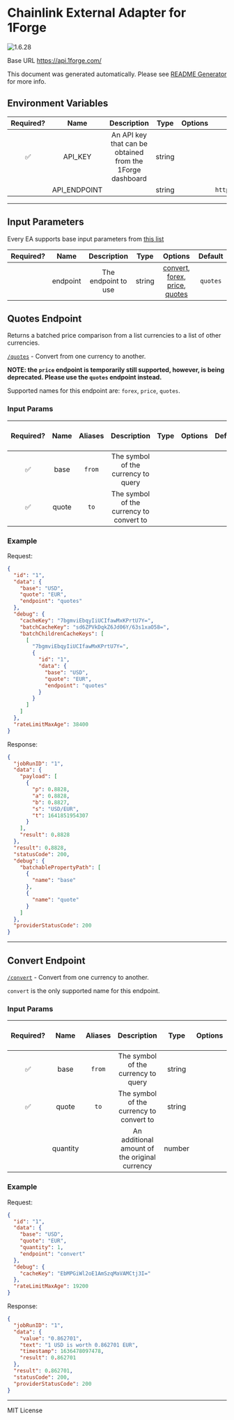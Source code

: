 # Chainlink External Adapter for 1Forge

![1.6.28](https://img.shields.io/github/package-json/v/smartcontractkit/external-adapters-js?filename=packages/sources/1forge/package.json)

Base URL https://api.1forge.com/

This document was generated automatically. Please see [README Generator](../../scripts#readme-generator) for more info.

## Environment Variables

| Required? |     Name     |                        Description                        |  Type  | Options |          Default          |
| :-------: | :----------: | :-------------------------------------------------------: | :----: | :-----: | :-----------------------: |
|    ✅     |   API_KEY    | An API key that can be obtained from the 1Forge dashboard | string |         |                           |
|           | API_ENDPOINT |                                                           | string |         | `https://api.1forge.com/` |

---

## Input Parameters

Every EA supports base input parameters from [this list](../../core/bootstrap#base-input-parameters)

| Required? |   Name   |     Description     |  Type  |                                                    Options                                                     | Default  |
| :-------: | :------: | :-----------------: | :----: | :------------------------------------------------------------------------------------------------------------: | :------: |
|           | endpoint | The endpoint to use | string | [convert](#convert-endpoint), [forex](#quotes-endpoint), [price](#quotes-endpoint), [quotes](#quotes-endpoint) | `quotes` |

## Quotes Endpoint

Returns a batched price comparison from a list currencies to a list of other currencies.

[`/quotes`](https://1forge.com/api#quotes) - Convert from one currency to another.

**NOTE: the `price` endpoint is temporarily still supported, however, is being deprecated. Please use the `quotes` endpoint instead.**

Supported names for this endpoint are: `forex`, `price`, `quotes`.

### Input Params

| Required? | Name  | Aliases |               Description                | Type | Options | Default | Depends On | Not Valid With |
| :-------: | :---: | :-----: | :--------------------------------------: | :--: | :-----: | :-----: | :--------: | :------------: |
|    ✅     | base  | `from`  |   The symbol of the currency to query    |      |         |         |            |                |
|    ✅     | quote |  `to`   | The symbol of the currency to convert to |      |         |         |            |                |

### Example

Request:

```json
{
  "id": "1",
  "data": {
    "base": "USD",
    "quote": "EUR",
    "endpoint": "quotes"
  },
  "debug": {
    "cacheKey": "7bgmviEbqyIiUCIfawMxKPrtU7Y=",
    "batchCacheKey": "sd6ZPVkDqkZ6Jd06Y/63s1xaO58=",
    "batchChildrenCacheKeys": [
      [
        "7bgmviEbqyIiUCIfawMxKPrtU7Y=",
        {
          "id": "1",
          "data": {
            "base": "USD",
            "quote": "EUR",
            "endpoint": "quotes"
          }
        }
      ]
    ]
  },
  "rateLimitMaxAge": 38400
}
```

Response:

```json
{
  "jobRunID": "1",
  "data": {
    "payload": [
      {
        "p": 0.8828,
        "a": 0.8828,
        "b": 0.8827,
        "s": "USD/EUR",
        "t": 1641851954307
      }
    ],
    "result": 0.8828
  },
  "result": 0.8828,
  "statusCode": 200,
  "debug": {
    "batchablePropertyPath": [
      {
        "name": "base"
      },
      {
        "name": "quote"
      }
    ]
  },
  "providerStatusCode": 200
}
```

---

## Convert Endpoint

[`/convert`](https://1forge.com/api#convert) - Convert from one currency to another.

`convert` is the only supported name for this endpoint.

### Input Params

| Required? |   Name   | Aliases |                  Description                  |  Type  | Options | Default | Depends On | Not Valid With |
| :-------: | :------: | :-----: | :-------------------------------------------: | :----: | :-----: | :-----: | :--------: | :------------: |
|    ✅     |   base   | `from`  |      The symbol of the currency to query      | string |         |         |            |                |
|    ✅     |  quote   |  `to`   |   The symbol of the currency to convert to    | string |         |         |            |                |
|           | quantity |         | An additional amount of the original currency | number |         |   `1`   |            |                |

### Example

Request:

```json
{
  "id": "1",
  "data": {
    "base": "USD",
    "quote": "EUR",
    "quantity": 1,
    "endpoint": "convert"
  },
  "debug": {
    "cacheKey": "EbMPGiWl2oE1AmSzqMaVAMCtj3I="
  },
  "rateLimitMaxAge": 19200
}
```

Response:

```json
{
  "jobRunID": "1",
  "data": {
    "value": "0.862701",
    "text": "1 USD is worth 0.862701 EUR",
    "timestamp": 1636478097478,
    "result": 0.862701
  },
  "result": 0.862701,
  "statusCode": 200,
  "providerStatusCode": 200
}
```

---

MIT License

